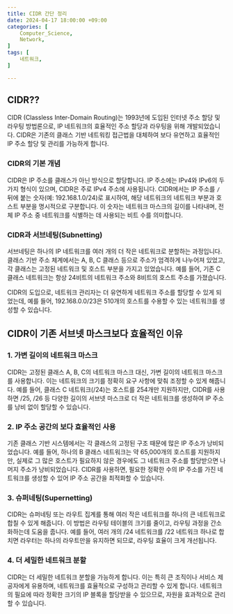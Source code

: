 ```yaml
---
title: CIDR 간단 정리
date: 2024-04-17 18:00:00 +09:00
categories: [
    Computer_Science,
    Network,
]
tags: [
    네트워크,
]

---
```



## CIDR??
CIDR (Classless Inter-Domain Routing)는 1993년에 도입된 인터넷 주소 할당 및 라우팅 방법론으로, IP 네트워크의 효율적인 주소 할당과 라우팅을 위해 개발되었습니다. CIDR은 기존의 클래스 기반 네트워킹 접근법을 대체하여 보다 유연하고 효율적인 IP 주소 할당 및 관리를 가능하게 합니다. 

### CIDR의 기본 개념
CIDR은 IP 주소를 클래스가 아닌 방식으로 할당합니다. IP 주소에는 IPv4와 IPv6의 두 가지 형식이 있으며, CIDR은 주로 IPv4 주소에 사용됩니다. CIDR에서는 IP 주소를 `/` 뒤에 붙는 숫자(예: 192.168.1.0/24)로 표시하여, 해당 네트워크의 네트워크 부분과 호스트 부분을 명시적으로 구분합니다. 이 숫자는 네트워크 마스크의 길이를 나타내며, 전체 IP 주소 중 네트워크를 식별하는 데 사용되는 비트 수를 의미합니다.

### CIDR과 서브네팅(Subnetting)
서브네팅은 하나의 IP 네트워크를 여러 개의 더 작은 네트워크로 분할하는 과정입니다. 클래스 기반 주소 체계에서는 A, B, C 클래스 등으로 주소가 엄격하게 나누어져 있었고, 각 클래스는 고정된 네트워크 및 호스트 부분을 가지고 있었습니다. 예를 들어, 기존 C 클래스 네트워크는 항상 24비트의 네트워크 주소와 8비트의 호스트 주소를 가졌습니다.

CIDR의 도입으로, 네트워크 관리자는 더 유연하게 네트워크 주소를 할당할 수 있게 되었는데, 예를 들어, 192.168.0.0/23은 510개의 호스트를 수용할 수 있는 네트워크를 생성할 수 있습니다.



## CIDR이 기존 서브넷 마스크보다 효율적인 이유

### 1. 가변 길이의 네트워크 마스크
CIDR는 고정된 클래스 A, B, C의 네트워크 마스크 대신, 가변 길이의 네트워크 마스크를 사용합니다. 이는 네트워크의 크기를 정확히 요구 사항에 맞춰 조정할 수 있게 해줍니다. 예를 들어, 클래스 C 네트워크(/24)는 호스트를 254개만 지원하지만, CIDR를 사용하면 /25, /26 등 다양한 길이의 서브넷 마스크로 더 작은 네트워크를 생성하여 IP 주소를 낭비 없이 할당할 수 있습니다.

### 2. IP 주소 공간의 보다 효율적인 사용
기존 클래스 기반 시스템에서는 각 클래스의 고정된 구조 때문에 많은 IP 주소가 낭비되었습니다. 예를 들어, 하나의 B 클래스 네트워크는 약 65,000개의 호스트를 지원하지만, 실제로 그 많은 호스트가 필요하지 않은 경우에도 그 네트워크 주소를 할당받으면 나머지 주소가 낭비되었습니다. CIDR를 사용하면, 필요한 정확한 수의 IP 주소를 가진 네트워크를 생성할 수 있어 IP 주소 공간을 최적화할 수 있습니다.

### 3. 슈퍼네팅(Supernetting)
CIDR는 슈퍼네팅 또는 라우트 집계를 통해 여러 작은 네트워크를 하나의 큰 네트워크로 합칠 수 있게 해줍니다. 이 방법은 라우팅 테이블의 크기를 줄이고, 라우팅 과정을 간소화하는데 도움을 줍니다. 예를 들어, 여러 개의 /24 네트워크를 /22 네트워크 하나로 합치면 라우터는 하나의 라우트만을 유지하면 되므로, 라우팅 효율이 크게 개선됩니다.

### 4. 더 세밀한 네트워크 분할
CIDR는 더 세밀한 네트워크 분할을 가능하게 합니다. 이는 특히 큰 조직이나 서비스 제공자에게 유용하며, 네트워크를 효율적으로 구성하고 관리할 수 있게 합니다. 네트워크의 필요에 따라 정확한 크기의 IP 블록을 할당받을 수 있으므로, 자원을 효과적으로 관리할 수 있습니다.

